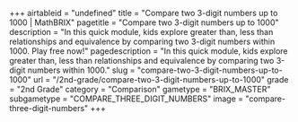 +++
airtableid = "undefined"
title = "Compare two 3-digit numbers up to 1000 | MathBRIX"
pagetitle = "Compare two 3-digit numbers up to 1000"
description = "In this quick module, kids explore greater than, less than relationships and equivalence by comparing two 3-digit numbers within 1000. Play free now!"
pagedescription = "In this quick module, kids explore greater than, less than relationships and equivalence by comparing two 3-digit numbers within 1000."
slug = "compare-two-3-digit-numbers-up-to-1000"
url = "/2nd-grade/compare-two-3-digit-numbers-up-to-1000"
grade = "2nd Grade"
category = "Comparison"
gametype = "BRIX_MASTER"
subgametype = "COMPARE_THREE_DIGIT_NUMBERS"
image = "compare-three-digit-numbers"
+++